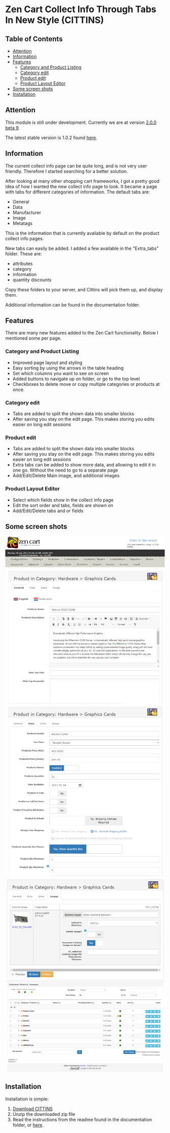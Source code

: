 # Zen Cart Collect Info Through Tabs In New Style (CITTINS)
## Table of Contents
 - [Attention](#attention)
 - [Information](#information)
 - [Features](#features)
   - [Category and Product Listing](#category-and-product-listing)
   - [Category edit](#category-edit)
   - [Product edit](#product-edit)
   - [Product Layout Editor](#product-layout-editor)
 - [Some screen shots](#some-screen-shots)
 - [Installation](#installation)


## Attention
This module is still under development. Currently we are at version [2.0.0 beta 9](https://github.com/Zen4All-nl/Collect-Info-Through-Tabs-In-New-Style-for-Zen-Cart/releases/tag/2.0.0-beta.9).

The latest stable version is 1.0.2 found [here](https://github.com/Zen4All-nl/Collect-Info-Through-Tabs-In-New-Style-for-Zen-Cart/releases/latest).

## Information
The current collect info page can be quite long, and is not very user friendly. Therefore I started searching for a better solution.

After looking at many other shopping cart frameworks, I got a pretty good idea of how I wanted the new collect info page to look.
It became a page with tabs for different categories of information. The default tabs are:
 - General
 - Data
 - Manufacturer
 - Image
 - Metatags

This is the information that is currently available by default on the product collect info pages.

New tabs can easily be added. I added a few available in the "Extra_tabs" folder.
These are:
 - attributes
 - category
 - information
 - quantity discounts

Copy these folders to your server, and Cittins will pick them up, and display them.

Additional information can be found in the documentation folder.

## Features
There are many new features added to the Zen Cart functionality. Below I mentioned some per page.

### Category and Product Listing
 - Improved page layout and styling
 - Easy sorting by using the arrows in the table heading
 - Set which columns you want to see on screen
 - Added buttons to navigate up on folder, or go to the top level
 - Checkboxes to delete move or copy multiple categories or products at once.
### Category edit
 - Tabs are added to split the shown data into smaller blocks
 - After saving you stay on the edit page. This makes storing you edits easier on long edit sessions

### Product edit
 - Tabs are added to split the shown data into smaller blocks
 - After saving you stay on the edit page. This makes storing you edits easier on long edit sessions
 - Extra tabs can be added to show more data, and allowing to edit it in one go. Without the need to go to a separate page
 - Add/Edit/Delete Main image, and additional images

### Product Layout Editor
 - Select which fields show in the collect info page
 - Edit the sort order and tabs, fields are shown on
 - Add/Edit/Delete tabs and or fields

## Some screen shots
![screenshot1](/docs/images/collect_info_01.png)
![screenshot2](/docs/images/collect_info_02.png)
![screenshot3](/docs/images/collect_info_03.png)
![screenshot4](/docs/images/category_product_listing_01.png)

## Installation
Installation is simple:

1. [Download CITTINS](https://github.com/Zen4All-nl/Zen-Cart-Collect-Info-Through-Tabs-In-New-Style/releases)
2. Unzip the downloaded zip file
3. Read the instructions from the readme found in the documentation folder, or [here](https://cittins.zen4all.nl).
